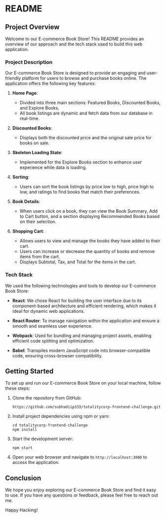 # README

## Project Overview

Welcome to our E-commerce Book Store! This README provides an overview of our approach and the tech stack used to build this web application.

### Project Description

Our E-commerce Book Store is designed to provide an engaging and user-friendly platform for users to browse and purchase books online. The application offers the following key features:

1. **Home Page**:

   - Divided into three main sections: Featured Books, Discounted Books, and Explore Books.
   - All book listings are dynamic and fetch data from our database in real-time.

2. **Discounted Books**:

   - Displays both the discounted price and the original sale price for books on sale.

3. **Skeleton Loading State**:

   - Implemented for the Explore Books section to enhance user experience while data is loading.

4. **Sorting**:

   - Users can sort the book listings by price low to high, price high to low, and ratings to find books that match their preferences.

5. **Book Details**:

   - When users click on a book, they can view the Book Summary, Add to Cart button, and a section displaying Recommended Books based on their selection.

6. **Shopping Cart**:
   - Allows users to view and manage the books they have added to their cart.
   - Users can increase or decrease the quantity of books and remove items from the cart.
   - Displays Subtotal, Tax, and Total for the items in the cart.

### Tech Stack

We used the following technologies and tools to develop our E-commerce Book Store:

- **React**: We chose React for building the user interface due to its component-based architecture and efficient rendering, which makes it ideal for dynamic web applications.

- **React Router**: To manage navigation within the application and ensure a smooth and seamless user experience.

- **Webpack**: Used for bundling and managing project assets, enabling efficient code splitting and optimization.

- **Babel**: Transpiles modern JavaScript code into browser-compatible code, ensuring cross-browser compatibility.

## Getting Started

To set up and run our E-commerce Book Store on your local machine, follow these steps:

1. Clone the repository from GitHub:

   ```
   https://github.com/subhadiip333/totalitycorp-frontend-challenge.git
   ```

2. Install project dependencies using npm or yarn:

   ```
   cd totalitycorp-frontend-challenge
   npm install
   ```

3. Start the development server:

   ```
   npm start
   ```

4. Open your web browser and navigate to `http://localhost:3000` to access the application.

## Conclusion

We hope you enjoy exploring our E-commerce Book Store and find it easy to use. If you have any questions or feedback, please feel free to reach out me.

Happy Hacking!
